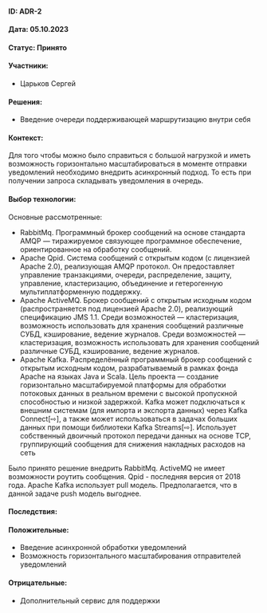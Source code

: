 #### ID: ADR-2

#### Дата: 05.10.2023

#### Статус: Принято

#### Участники:
* Царьков Сергей

#### Решения:
* Введение очереди поддерживающей маршрутизацию внутри себя


#### Контекст:
Для того чтобы можно было справиться с большой нагрузкой и иметь возможность горизонтально масштабироваться в моменте отправки уведомлений
необходимо внедрить асинхронный подход. То есть при получении запроса складывать уведомления в очередь.

#### Выбор технологии:
Основные рассмотренные:
* RabbitMq. Программный брокер сообщений на основе стандарта AMQP — тиражируемое связующее программное обеспечение, ориентированное на обработку сообщений.
* Apache Qpid. Система сообщений с открытым кодом (с лицензией Apache 2.0), реализующая AMQP протокол. Он предоставляет управление транзакциями, очереди, распределение, защиту, управление, кластеризацию, объединение и гетерогенную мультиплатформенную поддержку.
* Apache ActiveMQ. Брокер сообщений с открытым исходным кодом (распространяется под лицензией Apache 2.0), реализующий спецификацию JMS 1.1. Среди возможностей — кластеризация, возможность использовать для хранения сообщений различные СУБД, кэширование, ведение журналов.
  Среди возможностей — кластеризация, возможность использовать для хранения сообщений различные СУБД, кэширование, ведение журналов.
* Apache Kafka.  Распределённый программный брокер сообщений с открытым исходным кодом, разрабатываемый в рамках фонда Apache на языках Java и Scala. Цель проекта — создание горизонтально масштабируемой платформы для обработки потоковых данных в реальном времени с высокой пропускной способностью и низкой задержкой. Kafka может подключаться к внешним системам (для импорта и экспорта данных) через Kafka Connect[⇨], а также может использоваться в задачах больших данных при помощи библиотеки Kafka Streams[⇨]. Использует собственный двоичный протокол передачи данных на основе TCP, группирующий сообщения для снижения накладных расходов на сеть

Было принято решение внедрить RabbitMq. 
ActiveMQ не имеет возможности роутить сообщения. Qpid - последняя версия от 2018 года. Apache Kafka использует pull модель. Предполагается, что в данной задаче push модель выгоднее.


#### Последствия:

#### Положительные:
* Введение асинхронной обработки уведомлений
* Возможность горизонтального масштабирования отправителей уведомлений

#### Отрицательные:
* Дополнительный сервис для поддержки
